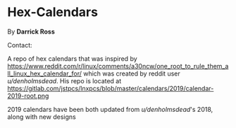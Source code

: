 # Hex-Calendars

By **Darrick Ross**

Contact: 

A repo of hex calendars that was inspired by https://www.reddit.com/r/linux/comments/a30ncw/one_root_to_rule_them_all_linux_hex_calendar_for/
which was created by reddit user *u/denholmsdead*.
His repo is located at https://gitlab.com/jstpcs/lnxpcs/blob/master/calendars/2019/calendar-2019-root.png

2019 calendars have been both updated from *u/denholmsdead*'s 2018, along with new designs
